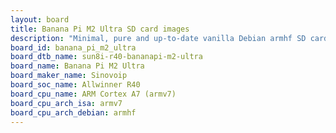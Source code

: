 ```yaml
---
layout: board
title: Banana Pi M2 Ultra SD card images
description: "Minimal, pure and up-to-date vanilla Debian armhf SD card images for Banana Pi M2 Ultra by Sinovoip, SoC: Allwinner R40, CPU ISA: armv7"
board_id: banana_pi_m2_ultra
board_dtb_name: sun8i-r40-bananapi-m2-ultra
board_name: Banana Pi M2 Ultra
board_maker_name: Sinovoip
board_soc_name: Allwinner R40
board_cpu_name: ARM Cortex A7 (armv7)
board_cpu_arch_isa: armv7
board_cpu_arch_debian: armhf
---
```

